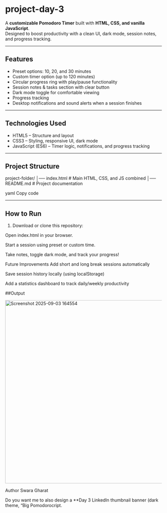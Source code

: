 # project-day-3

A **customizable Pomodoro Timer** built with **HTML, CSS, and vanilla JavaScript**.  
Designed to boost productivity with a clean UI, dark mode, session notes, and progress tracking.

---

## Features

- Preset options: 10, 20, and 30 minutes  
- Custom timer option (up to 120 minutes)  
- Circular progress ring with play/pause functionality  
- Session notes & tasks section with clear button  
- Dark mode toggle for comfortable viewing  
- Progress tracking 
- Desktop notifications and sound alerts when a session finishes  

---

## Technologies Used

- HTML5 – Structure and layout  
- CSS3 – Styling, responsive UI, dark mode  
- JavaScript (ES6) – Timer logic, notifications, and progress tracking  

---

## Project Structure

project-folder/
│── index.html # Main HTML, CSS, and JS combined
│── README.md # Project documentation

yaml
Copy code

---

## How to Run

1. Download or clone this repository:

Open index.html in your browser.

Start a session using preset or custom time.

Take notes, toggle dark mode, and track your progress!

Future Improvements
Add short and long break sessions automatically

Save session history locally (using localStorage)

Add a statistics dashboard to track daily/weekly productivity

##Output

<img width="1269" height="588" alt="Screenshot 2025-09-03 164554" src="https://github.com/user-attachments/assets/1e6c7029-f6ad-43cb-b6d2-e6b737728fb1" />


Author
Swara Gharat


Do you want me to also design a **Day 3 LinkedIn thumbnail banner (dark theme, “Big Pomodorocript.
